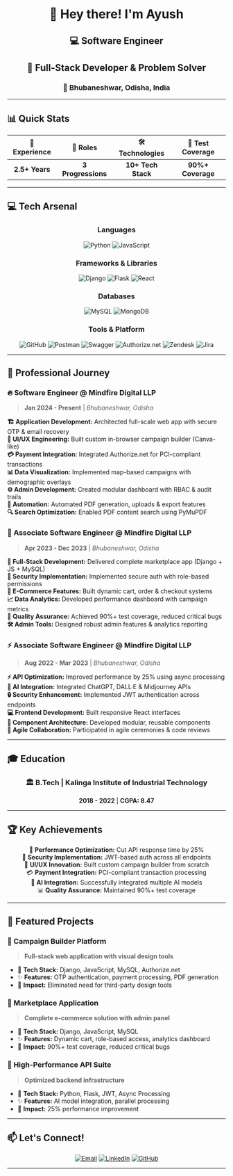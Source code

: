 <div align="center">

# 👋 Hey there! I'm Ayush
## 💻 Software Engineer

</div>

<div align="center">
  
## 🚀 Full-Stack Developer & Problem Solver
### 📍 Bhubaneshwar, Odisha, India

</div>

---

## 📊 Quick Stats

<div align="center">

| 💼 Experience | 🎯 Roles | 🛠️ Technologies | 🧪 Test Coverage |
|:-------------:|:--------:|:---------------:|:----------------:|
| **2.5+ Years** | **3 Progressions** | **10+ Tech Stack** | **90%+ Coverage** |

</div>

---

## 💻 Tech Arsenal

<div align="center">

### Languages
![Python](https://img.shields.io/badge/Python-3776AB?style=for-the-badge&logo=python&logoColor=white)
![JavaScript](https://img.shields.io/badge/JavaScript-F7DF1E?style=for-the-badge&logo=javascript&logoColor=black)

### Frameworks & Libraries
![Django](https://img.shields.io/badge/Django-092E20?style=for-the-badge&logo=django&logoColor=white)
![Flask](https://img.shields.io/badge/Flask-000000?style=for-the-badge&logo=flask&logoColor=white)
![React](https://img.shields.io/badge/React-20232A?style=for-the-badge&logo=react&logoColor=61DAFB)

### Databases
![MySQL](https://img.shields.io/badge/MySQL-4479A1?style=for-the-badge&logo=mysql&logoColor=white)
![MongoDB](https://img.shields.io/badge/MongoDB-4EA94B?style=for-the-badge&logo=mongodb&logoColor=white)

### Tools & Platform
![GitHub](https://img.shields.io/badge/GitHub-100000?style=for-the-badge&logo=github&logoColor=white)
![Postman](https://img.shields.io/badge/Postman-FF6C37?style=for-the-badge&logo=postman&logoColor=white)
![Swagger](https://img.shields.io/badge/Swagger-85EA2D?style=for-the-badge&logo=swagger&logoColor=black)
![Authorize.net](https://img.shields.io/badge/Authorize.net-00A4E4?style=for-the-badge&logo=authorize-dot-net&logoColor=white)
![Zendesk](https://img.shields.io/badge/Zendesk-03363D?style=for-the-badge&logo=zendesk&logoColor=white)
![Jira](https://img.shields.io/badge/Jira-0052CC?style=for-the-badge&logo=jira&logoColor=white)

</div>

---

## 🎯 Professional Journey

### 🔥 **Software Engineer** @ Mindfire Digital LLP
> **Jan 2024 - Present** | *Bhubaneshwar, Odisha*

**🏗️ Application Development:** Architected full-scale web app with secure OTP & email recovery  
**🎨 UI/UX Engineering:** Built custom in-browser campaign builder (Canva-like)  
**💳 Payment Integration:** Integrated Authorize.net for PCI-compliant transactions  
**📊 Data Visualization:** Implemented map-based campaigns with demographic overlays  
**⚙️ Admin Development:** Created modular dashboard with RBAC & audit trails  
**🤖 Automation:** Automated PDF generation, uploads & export features  
**🔍 Search Optimization:** Enabled PDF content search using PyMuPDF

### 🚀 **Associate Software Engineer** @ Mindfire Digital LLP
> **Apr 2023 - Dec 2023** | *Bhubaneshwar, Odisha*

**🚀 Full-Stack Development:** Delivered complete marketplace app (Django + JS + MySQL)  
**🔐 Security Implementation:** Implemented secure auth with role-based permissions  
**🛒 E-Commerce Features:** Built dynamic cart, order & checkout systems  
**📈 Data Analytics:** Developed performance dashboard with campaign metrics  
**🧪 Quality Assurance:** Achieved 90%+ test coverage, reduced critical bugs  
**🛠️ Admin Tools:** Designed robust admin features & analytics reporting

### ⚡ **Associate Software Engineer** @ Mindfire Digital LLP
> **Aug 2022 - Mar 2023** | *Bhubaneshwar, Odisha*

**⚡ API Optimization:** Improved performance by 25% using async processing  
**🤖 AI Integration:** Integrated ChatGPT, DALL·E & Midjourney APIs  
**🔒 Security Enhancement:** Implemented JWT authentication across endpoints  
**💻 Frontend Development:** Built responsive React interfaces  
**🧩 Component Architecture:** Developed modular, reusable components  
**🤝 Agile Collaboration:** Participated in agile ceremonies & code reviews

---

## 🎓 Education

<div align="center">

### 🏛️ **B.Tech** | Kalinga Institute of Industrial Technology
**2018 - 2022** | **CGPA: 8.47**

</div>

---

## 🏆 Key Achievements

<div align="center">

🎯 **Performance Optimization:** Cut API response time by 25%  
🔐 **Security Implementation:** JWT-based auth across all endpoints  
🎨 **UI/UX Innovation:** Built custom campaign builder from scratch  
💳 **Payment Integration:** PCI-compliant transaction processing  
🤖 **AI Integration:** Successfully integrated multiple AI models  
📊 **Quality Assurance:** Maintained 90%+ test coverage  

</div>

---

## 🌟 Featured Projects

### 🎨 Campaign Builder Platform
> **Full-stack web application with visual design tools**
- 🔧 **Tech Stack:** Django, JavaScript, MySQL, Authorize.net
- ✨ **Features:** OTP authentication, payment processing, PDF generation
- 🎯 **Impact:** Eliminated need for third-party design tools

### 🛒 Marketplace Application  
> **Complete e-commerce solution with admin panel**
- 🔧 **Tech Stack:** Django, JavaScript, MySQL
- ✨ **Features:** Dynamic cart, role-based access, analytics dashboard
- 🎯 **Impact:** 90%+ test coverage, reduced critical bugs

### 🚀 High-Performance API Suite
> **Optimized backend infrastructure**
- 🔧 **Tech Stack:** Python, Flask, JWT, Async Processing
- ✨ **Features:** AI model integration, parallel processing
- 🎯 **Impact:** 25% performance improvement

---

## 📫 Let's Connect!

<div align="center">

[![Email](https://img.shields.io/badge/Email-D14836?style=for-the-badge&logo=gmail&logoColor=white)](mailto:kumarayushwebd7@gmail.com)
[![LinkedIn](https://img.shields.io/badge/LinkedIn-0077B5?style=for-the-badge&logo=linkedin&logoColor=white)](https://linkedin.com/in/ayush-kumar-75b56517b)
[![GitHub](https://img.shields.io/badge/GitHub-100000?style=for-the-badge&logo=github&logoColor=white)](https://github.com/ayushKumar476)

</div>

---
